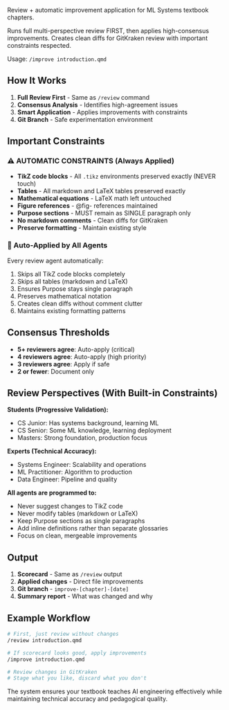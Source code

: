 Review + automatic improvement application for ML Systems textbook chapters.

Runs full multi-perspective review FIRST, then applies high-consensus improvements. Creates clean diffs for GitKraken review with important constraints respected.

Usage: `/improve introduction.qmd`

## How It Works

1. **Full Review First** - Same as `/review` command
2. **Consensus Analysis** - Identifies high-agreement issues
3. **Smart Application** - Applies improvements with constraints
4. **Git Branch** - Safe experimentation environment

## Important Constraints

### ⚠️ AUTOMATIC CONSTRAINTS (Always Applied)
- **TikZ code blocks** - All `.tikz` environments preserved exactly (NEVER touch)
- **Tables** - All markdown and LaTeX tables preserved exactly
- **Mathematical equations** - LaTeX math left untouched
- **Figure references** - @fig- references maintained
- **Purpose sections** - MUST remain as SINGLE paragraph only
- **No markdown comments** - Clean diffs for GitKraken
- **Preserve formatting** - Maintain existing style

### 🎯 Auto-Applied by All Agents
Every review agent automatically:
1. Skips all TikZ code blocks completely
2. Skips all tables (markdown and LaTeX)
3. Ensures Purpose stays single paragraph
4. Preserves mathematical notation
5. Creates clean diffs without comment clutter
6. Maintains existing formatting patterns

## Consensus Thresholds

- **5+ reviewers agree**: Auto-apply (critical)
- **4 reviewers agree**: Auto-apply (high priority)
- **3 reviewers agree**: Apply if safe
- **2 or fewer**: Document only

## Review Perspectives (With Built-in Constraints)

**Students (Progressive Validation):**
- CS Junior: Has systems background, learning ML
- CS Senior: Some ML knowledge, learning deployment
- Masters: Strong foundation, production focus

**Experts (Technical Accuracy):**
- Systems Engineer: Scalability and operations
- ML Practitioner: Algorithm to production
- Data Engineer: Pipeline and quality

**All agents are programmed to:**
- Never suggest changes to TikZ code
- Never modify tables (markdown or LaTeX)
- Keep Purpose sections as single paragraphs
- Add inline definitions rather than separate glossaries
- Focus on clean, mergeable improvements

## Output

1. **Scorecard** - Same as `/review` output
2. **Applied changes** - Direct file improvements
3. **Git branch** - `improve-[chapter]-[date]`
4. **Summary report** - What was changed and why

## Example Workflow

```bash
# First, just review without changes
/review introduction.qmd  

# If scorecard looks good, apply improvements
/improve introduction.qmd

# Review changes in GitKraken
# Stage what you like, discard what you don't
```

The system ensures your textbook teaches AI engineering effectively while maintaining technical accuracy and pedagogical quality.